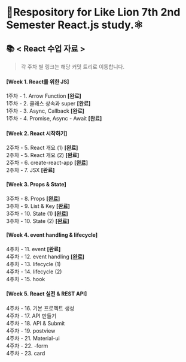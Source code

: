 # 🦁Respository for Like Lion 7th 2nd Semester React.js study.⚛

## 📚 < React 수업 자료 >

> 각 주차 별 링크는 해당 커밋 트리로 이동합니다.

#### [Week 1. React를 위한 JS]<br/>

1주차 - 1. Arrow Function **[완료]**<br/>
1주차 - 2. 클래스 상속과 super **[완료]**<br/>
1주차 - 3. Async, Callback **[완료]**<br/>
1주차 - 4. Promise, Async - Await **[완료]**<br/>

#### [Week 2. React 시작하기]<br/>

2주차 - 5. React 개요 (1) **[완료]**<br/>
2주차 - 5. React 개요 (2) **[완료]**<br/>
2주차 - 6. create-react-app [**[완료]**](https://github.com/CaesiumY/Like-Lion-7th-React/tree/9b77a8cf46fd64ef38252a9b2f92fe1f8ad36e6a) <br/>
2주차 - 7. JSX **[완료]** <br/>

#### [Week 3. Props & State]<br/>

3주차 - 8. Props [**[완료]**](https://github.com/CaesiumY/Like-Lion-7th-React/tree/31798a5388f67b0c8fbeb7877545269f25c34dbc)<br/>
3주차 - 9. List & Key [**[완료]**](https://github.com/CaesiumY/Like-Lion-7th-React/tree/4650b1aa2ab337ae4e63404c5b9d40fc7149b19d)<br/>
3주차 - 10. State (1) [**[완료]**](https://github.com/CaesiumY/Like-Lion-7th-React/tree/026ad605dc9ff8c52f13f104fd76ee5fd8eb7662) <br/>
3주차 - 10. State (2) [**[완료]**](https://github.com/CaesiumY/Like-Lion-7th-React/tree/24e1c27775433cd163c1d4561b65f29d6ece2e3d) <br/>

#### [Week 4. event handling & lifecycle]<br/>

4주차 - 11. event **[완료]**<br/>
4주차 - 12. event handling [**[완료]**](https://github.com/CaesiumY/Like-Lion-7th-React/tree/3d1be18a53fb8b5e08801dd27d7f8b6245114167)<br/>
4주차 - 13. lifecycle (1) <br/>
4주차 - 14. lifecycle (2) <br/>
4주차 - 15. hook <br/>

#### [Week 5. React 실전 & REST API]<br/>

4주차 - 16. 기본 프로젝트 생성 <br/>
4주차 - 17. API 만들기 <br/>
4주차 - 18. API & Submit <br/>
4주차 - 19. postview <br/>
4주차 - 21. Material-ui <br/>
4주차 - 22. -form <br/>
4주차 - 23. card <br/>
